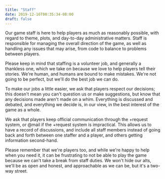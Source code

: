 ```yaml
---
title: "Staff"
date: 2019-12-16T00:35:34-08:00
draft: false
---
```


Our game staff is here to help players as much as reasonably possible, with regard to theme, plots, and day-to-day administrative matters. Staff is responsible for managing the overall direction of the game, as well as handling any issues that may arise, from code to balance to problems between players.

Please keep in mind that staffing is a volunteer job, and generally a thankless one, which we take on because we love to help players tell their stories. We're human, and humans are bound to make mistakes. We're not going to be perfect, but we'll do the best job we can do.

To make our jobs a little easier, we ask that players respect our decisions; this doesn't mean you can't question us or make suggestions, but know that any decisions made aren't made on a whim. Everything is discussed and debated, and everything we decide is, in our view, in the best interest of the game as a whole. 

We ask that players keep official communication through the +request system, or @mail if the +request system is impractical. This allows us to have a record of discussions, and include all staff members instead of going back and forth between one staffer and a player, and others getting information second-hand.

Please remember that we're players too, and while we're happy to help when you need it, it can be frustrating to not be able to play the game because we can't take a break from staff duties. We won't hide our alts, we'll be as open and honest, and approachable as we can be, but it's a two-way street.